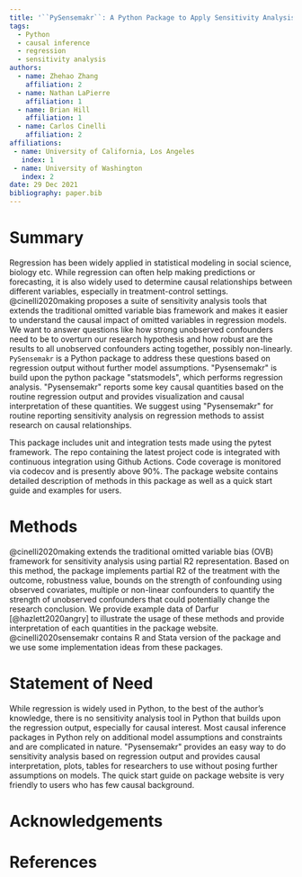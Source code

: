 ```yaml
---
title: '``PySensemakr``: A Python Package to Apply Sensitivity Analysis for Regression Models'
tags:
  - Python
  - causal inference
  - regression
  - sensitivity analysis
authors:
  - name: Zhehao Zhang
    affiliation: 2
  - name: Nathan LaPierre
  	affiliation: 1
  - name: Brian Hill
  	affiliation: 1
  - name: Carlos Cinelli
  	affiliation: 2
affiliations:
 - name: University of California, Los Angeles
   index: 1
 - name: University of Washington
   index: 2
date: 29 Dec 2021
bibliography: paper.bib
---
```


# Summary

Regression has been widely applied in statistical modeling in social science, biology etc. While regression can often help making predictions or forecasting, it is also widely used to determine causal relationships between different variables, especially in treatment-control settings. @cinelli2020making proposes a suite of sensitivity analysis tools that extends the traditional omitted variable bias framework and makes it easier to understand the causal impact of omitted variables in regression models. We want to answer questions like how strong unobserved confounders need to be to overturn our research hypothesis and how robust are the results to all unobserved confounders acting together, possibly non-linearly. ``PySensemakr`` is a Python package to address these questions based on regression output without further model assumptions. "Pysensemakr" is build upon the python package "statsmodels", which performs regression analysis. "Pysensemakr" reports some key causal quantities based on the routine regression output and provides visualization and causal interpretation of these quantities. We suggest using "Pysensemakr" for routine reporting sensitivity analysis on regression methods to assist research on causal relationships.

This package includes unit and integration tests made using the pytest framework. The repo containing the latest project code is integrated with continuous integration using Github Actions. Code coverage is monitored via codecov and is presently above 90%. The package website contains detailed description of methods in this package as well as a quick start guide and examples for users.

# Methods

@cinelli2020making extends the traditional omitted variable bias (OVB) framework for sensitivity analysis using partial R2 representation. Based on this method, the package implements partial R2 of the treatment with the outcome, robustness value, bounds on the strength of confounding using observed covariates, multiple or non-linear confounders to quantify the strength of unobserved confounders that could potentially change the research conclusion. We provide example data of Darfur [@hazlett2020angry] to illustrate the usage of these methods and provide interpretation of each quantities in the package website. @cinelli2020sensemakr contains R and Stata version of the package and we use some implementation ideas from these packages.


# Statement of Need

While regression is widely used in Python, to the best of the author’s knowledge, there is no sensitivity analysis tool in Python that builds upon the regression output, especially for causal interest. Most causal inference packages in Python rely on additional model assumptions and constraints and are complicated in nature. "Pysensemakr" provides an easy way to do sensitivity analysis based on regression output and provides causal interpretation, plots, tables for researchers to use without posing further assumptions on models. The quick start guide on package website is very friendly to users who has few causal background.


# Acknowledgements




# References

